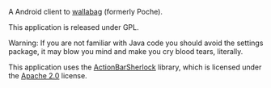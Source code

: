 A Android client to [wallabag](http://wallabag.org) (formerly Poche).

This application is released under GPL.


Warning: If you are not familiar with Java code you should avoid the settings package, it may blow you mind and make you cry blood tears, literally.


This application uses the [ActionBarSherlock][0] library, which is licensed under the [Apache 2.0][1] license.

[0]: https://github.com/JakeWharton/ActionBarSherlock
[1]: http://www.apache.org/licenses/LICENSE-2.0
